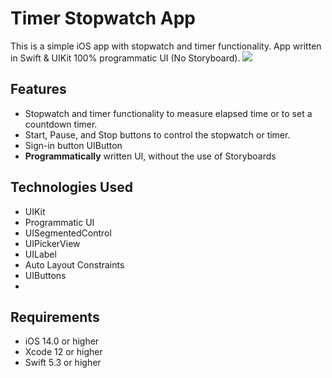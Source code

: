 # Timer Stopwatch App

This is a simple iOS app with stopwatch and timer functionality. App written in Swift & UIKit 100% programmatic UI (No Storyboard).
![](https://giphy.com/embed/akFQdwTLarbPiwJMu3)

##   Features
-   Stopwatch and timer functionality to measure elapsed time or to set a countdown timer.
-   Start, Pause, and Stop buttons to control the stopwatch or timer.
-   Sign-in button UIButton
-   **Programmatically** written UI, without the use of Storyboards
##  Technologies Used
- UIKit  
- Programmatic UI
-   UISegmentedControl
-   UIPickerView
-   UILabel
-   Auto Layout Constraints
-   UIButtons
- 
## Requirements
-   iOS 14.0 or higher
-   Xcode 12 or higher
-   Swift 5.3 or higher
